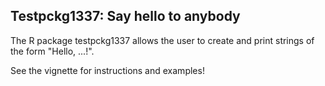 ## Testpckg1337: Say hello to anybody

The R package testpckg1337 allows the user to create and print strings of the form "Hello, ...!".

See the vignette for instructions and examples!
